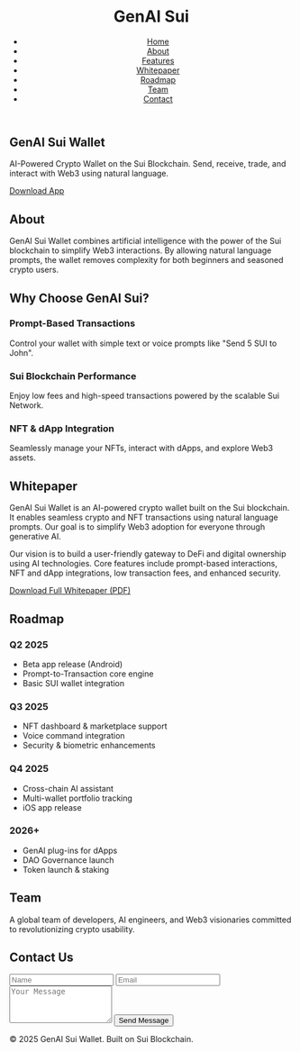 <!DOCTYPE html><html lang="en">
<head>
  <meta charset="UTF-8" />
    <meta name="viewport" content="width=device-width, initial-scale=1.0" />
      <title>GenAI Sui Wallet</title>
        <script src="https://cdn.tailwindcss.com"></script>
        </head>
        <body class="bg-gray-950 text-white font-sans">  <!-- Navbar -->  <header class="bg-gray-900 p-4 flex justify-between items-center">
            <h1 class="text-xl font-bold">GenAI Sui</h1>
                <nav>
                      <ul class="flex space-x-4 text-sm">
                              <li><a href="#home" class="hover:text-blue-400">Home</a></li>
                                      <li><a href="#about" class="hover:text-blue-400">About</a></li>
                                              <li><a href="#features" class="hover:text-blue-400">Features</a></li>
                                                      <li><a href="#whitepaper" class="hover:text-blue-400">Whitepaper</a></li>
                                                              <li><a href="#roadmap" class="hover:text-blue-400">Roadmap</a></li>
                                                                      <li><a href="#team" class="hover:text-blue-400">Team</a></li>
                                                                              <li><a href="#contact" class="hover:text-blue-400">Contact</a></li>
                                                                                    </ul>
                                                                                        </nav>
                                                                                          </header>  <!-- Hero -->  <section id="home" class="text-center py-20 px-6">
                                                                                              <h1 class="text-5xl font-bold mb-4">GenAI Sui Wallet</h1>
                                                                                                  <p class="text-lg max-w-2xl mx-auto mb-6">
                                                                                                        AI-Powered Crypto Wallet on the Sui Blockchain. Send, receive, trade, and interact with Web3 using natural language.
                                                                                                            </p>
                                                                                                                <a href="#" class="bg-blue-500 hover:bg-blue-600 text-white font-semibold py-3 px-6 rounded-lg shadow">
                                                                                                                      Download App
                                                                                                                          </a>
                                                                                                                            </section>  <!-- About -->  <section id="about" class="py-16 px-6 bg-gray-900">
                                                                                                                                <div class="max-w-4xl mx-auto">
                                                                                                                                      <h2 class="text-3xl font-bold mb-4">About</h2>
                                                                                                                                            <p>
                                                                                                                                                    GenAI Sui Wallet combines artificial intelligence with the power of the Sui blockchain to simplify Web3 interactions. By allowing natural language prompts, the wallet removes complexity for both beginners and seasoned crypto users.
                                                                                                                                                          </p>
                                                                                                                                                              </div>
                                                                                                                                                                </section>  <!-- Features -->  <section id="features" class="bg-gray-950 py-16 px-6">
                                                                                                                                                                    <div class="max-w-5xl mx-auto text-center">
                                                                                                                                                                          <h2 class="text-3xl font-bold mb-8">Why Choose GenAI Sui?</h2>
                                                                                                                                                                                <div class="grid grid-cols-1 md:grid-cols-3 gap-10 text-left">
                                                                                                                                                                                        <div>
                                                                                                                                                                                                  <h3 class="text-xl font-semibold mb-2">Prompt-Based Transactions</h3>
                                                                                                                                                                                                            <p>Control your wallet with simple text or voice prompts like "Send 5 SUI to John".</p>
                                                                                                                                                                                                                    </div>
                                                                                                                                                                                                                            <div>
                                                                                                                                                                                                                                      <h3 class="text-xl font-semibold mb-2">Sui Blockchain Performance</h3>
                                                                                                                                                                                                                                                <p>Enjoy low fees and high-speed transactions powered by the scalable Sui Network.</p>
                                                                                                                                                                                                                                                        </div>
                                                                                                                                                                                                                                                                <div>
                                                                                                                                                                                                                                                                          <h3 class="text-xl font-semibold mb-2">NFT & dApp Integration</h3>
                                                                                                                                                                                                                                                                                    <p>Seamlessly manage your NFTs, interact with dApps, and explore Web3 assets.</p>
                                                                                                                                                                                                                                                                                            </div>
                                                                                                                                                                                                                                                                                                  </div>
                                                                                                                                                                                                                                                                                                      </div>
                                                                                                                                                                                                                                                                                                        </section>  <!-- Whitepaper -->  <section id="whitepaper" class="py-16 px-6 bg-gray-900">
                                                                                                                                                                                                                                                                                                            <div class="max-w-4xl mx-auto">
                                                                                                                                                                                                                                                                                                                  <h2 class="text-3xl font-bold text-center mb-6">Whitepaper</h2>
                                                                                                                                                                                                                                                                                                                        <p class="text-gray-300 mb-4">
                                                                                                                                                                                                                                                                                                                                GenAI Sui Wallet is an AI-powered crypto wallet built on the Sui blockchain. It enables seamless crypto and NFT transactions using natural language prompts. Our goal is to simplify Web3 adoption for everyone through generative AI.
                                                                                                                                                                                                                                                                                                                                      </p>
                                                                                                                                                                                                                                                                                                                                            <p class="text-gray-300 mb-4">
                                                                                                                                                                                                                                                                                                                                                    Our vision is to build a user-friendly gateway to DeFi and digital ownership using AI technologies. Core features include prompt-based interactions, NFT and dApp integrations, low transaction fees, and enhanced security.
                                                                                                                                                                                                                                                                                                                                                          </p>
                                                                                                                                                                                                                                                                                                                                                                <a href="#" class="text-blue-400 underline">Download Full Whitepaper (PDF)</a>
                                                                                                                                                                                                                                                                                                                                                                    </div>
                                                                                                                                                                                                                                                                                                                                                                      </section>  <!-- Roadmap -->  <section id="roadmap" class="py-16 px-6 bg-gray-950">
                                                                                                                                                                                                                                                                                                                                                                          <div class="max-w-5xl mx-auto">
                                                                                                                                                                                                                                                                                                                                                                                <h2 class="text-3xl font-bold text-center mb-8">Roadmap</h2>
                                                                                                                                                                                                                                                                                                                                                                                      <div class="grid grid-cols-1 md:grid-cols-2 gap-6">
                                                                                                                                                                                                                                                                                                                                                                                              <div>
                                                                                                                                                                                                                                                                                                                                                                                                        <h3 class="text-xl font-semibold mb-2">Q2 2025</h3>
                                                                                                                                                                                                                                                                                                                                                                                                                  <ul class="list-disc list-inside text-gray-300">
                                                                                                                                                                                                                                                                                                                                                                                                                              <li>Beta app release (Android)</li>
                                                                                                                                                                                                                                                                                                                                                                                                                                          <li>Prompt-to-Transaction core engine</li>
                                                                                                                                                                                                                                                                                                                                                                                                                                                      <li>Basic SUI wallet integration</li>
                                                                                                                                                                                                                                                                                                                                                                                                                                                                </ul>
                                                                                                                                                                                                                                                                                                                                                                                                                                                                        </div>
                                                                                                                                                                                                                                                                                                                                                                                                                                                                                <div>
                                                                                                                                                                                                                                                                                                                                                                                                                                                                                          <h3 class="text-xl font-semibold mb-2">Q3 2025</h3>
                                                                                                                                                                                                                                                                                                                                                                                                                                                                                                    <ul class="list-disc list-inside text-gray-300">
                                                                                                                                                                                                                                                                                                                                                                                                                                                                                                                <li>NFT dashboard & marketplace support</li>
                                                                                                                                                                                                                                                                                                                                                                                                                                                                                                                            <li>Voice command integration</li>
                                                                                                                                                                                                                                                                                                                                                                                                                                                                                                                                        <li>Security & biometric enhancements</li>
                                                                                                                                                                                                                                                                                                                                                                                                                                                                                                                                                  </ul>
                                                                                                                                                                                                                                                                                                                                                                                                                                                                                                                                                          </div>
                                                                                                                                                                                                                                                                                                                                                                                                                                                                                                                                                                  <div>
                                                                                                                                                                                                                                                                                                                                                                                                                                                                                                                                                                            <h3 class="text-xl font-semibold mb-2">Q4 2025</h3>
                                                                                                                                                                                                                                                                                                                                                                                                                                                                                                                                                                                      <ul class="list-disc list-inside text-gray-300">
                                                                                                                                                                                                                                                                                                                                                                                                                                                                                                                                                                                                  <li>Cross-chain AI assistant</li>
                                                                                                                                                                                                                                                                                                                                                                                                                                                                                                                                                                                                              <li>Multi-wallet portfolio tracking</li>
                                                                                                                                                                                                                                                                                                                                                                                                                                                                                                                                                                                                                          <li>iOS app release</li>
                                                                                                                                                                                                                                                                                                                                                                                                                                                                                                                                                                                                                                    </ul>
                                                                                                                                                                                                                                                                                                                                                                                                                                                                                                                                                                                                                                            </div>
                                                                                                                                                                                                                                                                                                                                                                                                                                                                                                                                                                                                                                                    <div>
                                                                                                                                                                                                                                                                                                                                                                                                                                                                                                                                                                                                                                                              <h3 class="text-xl font-semibold mb-2">2026+</h3>
                                                                                                                                                                                                                                                                                                                                                                                                                                                                                                                                                                                                                                                                        <ul class="list-disc list-inside text-gray-300">
                                                                                                                                                                                                                                                                                                                                                                                                                                                                                                                                                                                                                                                                                    <li>GenAI plug-ins for dApps</li>
                                                                                                                                                                                                                                                                                                                                                                                                                                                                                                                                                                                                                                                                                                <li>DAO Governance launch</li>
                                                                                                                                                                                                                                                                                                                                                                                                                                                                                                                                                                                                                                                                                                            <li>Token launch & staking</li>
                                                                                                                                                                                                                                                                                                                                                                                                                                                                                                                                                                                                                                                                                                                      </ul>
                                                                                                                                                                                                                                                                                                                                                                                                                                                                                                                                                                                                                                                                                                                              </div>
                                                                                                                                                                                                                                                                                                                                                                                                                                                                                                                                                                                                                                                                                                                                    </div>
                                                                                                                                                                                                                                                                                                                                                                                                                                                                                                                                                                                                                                                                                                                                        </div>
                                                                                                                                                                                                                                                                                                                                                                                                                                                                                                                                                                                                                                                                                                                                          </section>  <!-- Team -->  <section id="team" class="py-16 px-6 bg-gray-900">
                                                                                                                                                                                                                                                                                                                                                                                                                                                                                                                                                                                                                                                                                                                                              <div class="max-w-4xl mx-auto">
                                                                                                                                                                                                                                                                                                                                                                                                                                                                                                                                                                                                                                                                                                                                                    <h2 class="text-3xl font-bold text-center mb-6">Team</h2>
                                                                                                                                                                                                                                                                                                                                                                                                                                                                                                                                                                                                                                                                                                                                                          <p class="text-gray-300 text-center">
                                                                                                                                                                                                                                                                                                                                                                                                                                                                                                                                                                                                                                                                                                                                                                  A global team of developers, AI engineers, and Web3 visionaries committed to revolutionizing crypto usability.
                                                                                                                                                                                                                                                                                                                                                                                                                                                                                                                                                                                                                                                                                                                                                                        </p>
                                                                                                                                                                                                                                                                                                                                                                                                                                                                                                                                                                                                                                                                                                                                                                            </div>
                                                                                                                                                                                                                                                                                                                                                                                                                                                                                                                                                                                                                                                                                                                                                                              </section>  <!-- Contact -->  <section id="contact" class="py-16 px-6 bg-gray-950">
                                                                                                                                                                                                                                                                                                                                                                                                                                                                                                                                                                                                                                                                                                                                                                                  <div class="max-w-3xl mx-auto">
                                                                                                                                                                                                                                                                                                                                                                                                                                                                                                                                                                                                                                                                                                                                                                                        <h2 class="text-3xl font-bold text-center mb-6">Contact Us</h2>
                                                                                                                                                                                                                                                                                                                                                                                                                                                                                                                                                                                                                                                                                                                                                                                              <form class="grid grid-cols-1 gap-4">
                                                                                                                                                                                                                                                                                                                                                                                                                                                                                                                                                                                                                                                                                                                                                                                                      <input type="text" placeholder="Name" class="p-3 rounded bg-gray-800 text-white" />
                                                                                                                                                                                                                                                                                                                                                                                                                                                                                                                                                                                                                                                                                                                                                                                                              <input type="email" placeholder="Email" class="p-3 rounded bg-gray-800 text-white" />
                                                                                                                                                                                                                                                                                                                                                                                                                                                                                                                                                                                                                                                                                                                                                                                                                      <textarea placeholder="Your Message" class="p-3 rounded bg-gray-800 text-white" rows="4"></textarea>
                                                                                                                                                                                                                                                                                                                                                                                                                                                                                                                                                                                                                                                                                                                                                                                                                              <button type="submit" class="bg-blue-500 hover:bg-blue-600 py-3 px-6 rounded text-white">Send Message</button>
                                                                                                                                                                                                                                                                                                                                                                                                                                                                                                                                                                                                                                                                                                                                                                                                                                    </form>
                                                                                                                                                                                                                                                                                                                                                                                                                                                                                                                                                                                                                                                                                                                                                                                                                                        </div>
                                                                                                                                                                                                                                                                                                                                                                                                                                                                                                                                                                                                                                                                                                                                                                                                                                          </section>  <!-- Footer -->  <footer class="text-center py-8 text-gray-500 text-sm bg-gray-900">
                                                                                                                                                                                                                                                                                                                                                                                                                                                                                                                                                                                                                                                                                                                                                                                                                                              &copy; 2025 GenAI Sui Wallet. Built on Sui Blockchain.
                                                                                                                                                                                                                                                                                                                                                                                                                                                                                                                                                                                                                                                                                                                                                                                                                                                </footer></body>
                                                                                                                                                                                                                                                                                                                                                                                                                                                                                                                                                                                                                                                                                                                                                                                                                                                </html>